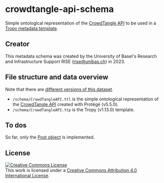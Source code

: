 # crowdtangle-api-schema

Simple ontological representation of the [CrowdTangle API](https://github.com/CrowdTangle/API) to be used in a [Tropy metadata template](https://docs.tropy.org/in-the-template-editor/using-templates).

## Creator

This metadata schema was created by the University of Basel's Research and Infrastructure Support RISE (rise@unibas.ch) in 2023.

## File structure and data overview

Note that there are [different versions of this dataset](https://github.com/RISE-UNIBAS/crowdtangle-api-schema/releases).

- `/schema/CrowdTangleAPI.ttl` is the simple ontological representation of the [CrowdTangle API](https://github.com/CrowdTangle/API) created with Protégé (v5.5.0). 
- `/schema/CrowdTangleAPI.ttp` is the Tropy (v1.13.0) template.

## To dos

So far, only the [Post object](https://github.com/CrowdTangle/API/wiki/Post) is implemented.

## License

<a rel="license" href="http://creativecommons.org/licenses/by/4.0/"><img alt="Creative Commons License" style="border-width:0" src="https://i.creativecommons.org/l/by/4.0/88x31.png" /></a><br />This work is licensed under a <a rel="license" href="http://creativecommons.org/licenses/by/4.0/">Creative Commons Attribution 4.0 International License</a>.
